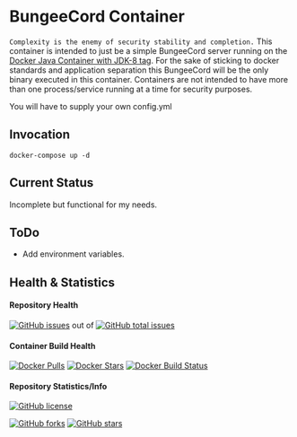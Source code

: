 # BungeeCord Container
`Complexity is the enemy of security stability and completion.`
This container is intended to just be a simple BungeeCord server running on the [Docker Java Container with JDK-8 tag](https://hub.docker.com/_/java/). For the sake of sticking to docker standards and application separation this BungeeCord will be the only binary executed in this container. Containers are not intended to have more than one process/service running at a time for security purposes.

You will have to supply your own config.yml

## Invocation

    docker-compose up -d

## Current Status
Incomplete but functional for my needs.

## ToDo
- Add environment variables.

## Health & Statistics
#### Repository Health
[![GitHub issues](https://img.shields.io/github/issues/chamunks/docker-bungeecord.svg?style=flat-square)](https://github.com/chamunks/docker-bungeecord) out of [![GitHub total issues](https://img.shields.io/github/issues-raw/chamunks/docker-bungeecord.svg?style=flat-square)](https://github.com/chamunks/docker-bungeecord)

#### Container Build Health
[![Docker Pulls](https://img.shields.io/docker/pulls/chamunks/docker-bungeecord.svg?style=flat-square)](https://registry.hub.docker.com/u/chamunks/docker-bungeecord/)
[![Docker Stars](https://img.shields.io/docker/stars/chamunks/docker-bungeecord.svg?style=flat-square)](https://registry.hub.docker.com/u/chamunks/docker-bungeecord/)
[![Docker Build Status](http://hubstatus.container42.com/chamunks/docker-bungeecord)](https://registry.hub.docker.com/u/chamunks/docker-bungeecord)

#### Repository Statistics/Info
[![GitHub license](https://img.shields.io/github/license/chamunks/docker-bungeecord.svg?style=flat-square)](https://github.com/chamunks/docker-bungeecord)

[![GitHub forks](https://img.shields.io/github/forks/chamunks/docker-bungeecord.svg?style=flat-square)](https://github.com/chamunks/docker-bungeecord)
[![GitHub stars](https://img.shields.io/github/stars/chamunks/docker-bungeecord.svg?style=flat-square)](https://github.com/chamunks/docker-bungeecord)
